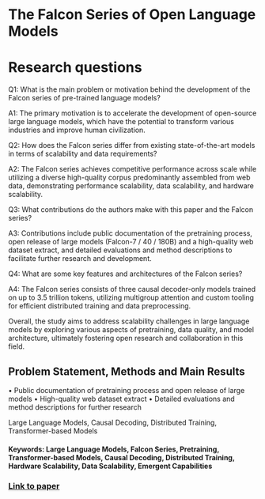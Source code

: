 # The Falcon Series of Open Language Models

# Research questions
Q1: What is the main problem or motivation behind the development of the Falcon series of pre-trained language models?

A1: The primary motivation is to accelerate the development of open-source large language models, which have the potential to transform various industries and improve human civilization.

Q2: How does the Falcon series differ from existing state-of-the-art models in terms of scalability and data requirements?

A2: The Falcon series achieves competitive performance across scale while utilizing a diverse high-quality corpus predominantly assembled from web data, demonstrating performance scalability, data scalability, and hardware scalability.

Q3: What contributions do the authors make with this paper and the Falcon series?

A3: Contributions include public documentation of the pretraining process, open release of large models (Falcon-7 / 40 / 180B) and a high-quality web dataset extract, and detailed evaluations and method descriptions to facilitate further research and development.

Q4: What are some key features and architectures of the Falcon series?

A4: The Falcon series consists of three causal decoder-only models trained on up to 3.5 trillion tokens, utilizing multigroup attention and custom tooling for efficient distributed training and data preprocessing.

Overall, the study aims to address scalability challenges in large language models by exploring various aspects of pretraining, data quality, and model architecture, ultimately fostering open research and collaboration in this field.

## Problem Statement, Methods and Main Results

  • Public documentation of pretraining process and open release of large models
  • High-quality web dataset extract
  • Detailed evaluations and method descriptions for further research

Large Language Models, Causal Decoding, Distributed Training, Transformer-based Models

#### Keywords: Large Language Models, Falcon Series, Pretraining, Transformer-based Models, Causal Decoding, Distributed Training, Hardware Scalability, Data Scalability, Emergent Capabilities
### [Link to paper](https://arxiv.org/abs/2311.16867v2)
